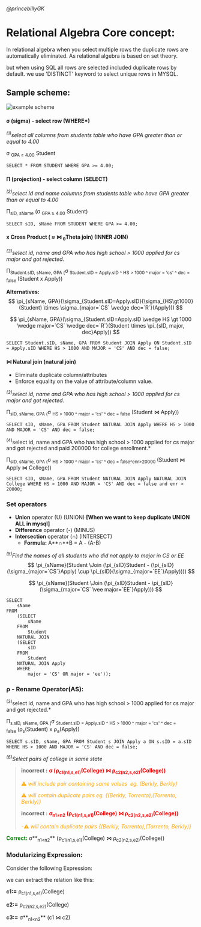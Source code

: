 ###### @princebillyGK

# Relational Algebra Core concept:

In relational algebra when you select multiple rows the duplicate rows are automatically eliminated.  As relational algebra is based on set theory.

but when using SQL all rows are selected included duplicate rows by default. we use 'DISTINCT' keyword to select unique rows in MYSQL.

## Sample scheme:

![example scheme](https://imgur.com/nOwafQw.png)

#### σ (sigma) - select row (WHERE*)

*<sup>(1)</sup>select all columns from students table who have GPA greater than or equal to 4.00* 

σ <sub>GPA ≥ 4.00</sub> Student

```mysql
SELECT * FROM STUDENT WHERE GPA >= 4.00;
```



#### Π (projection) - select column (SELECT)

*<sup>(2)</sup>select Id and name columns from students table who have GPA greater than or equal to 4.00* 

Π<sub>sID, sName</sub> (σ <sub>GPA ≥ 4.00</sub> Student)

```mysql
SELECT sID, sName FROM STUDENT WHERE GPA >= 4.00;
```



#### x Cross Product ( ≈ ⋈ <sub> **θ**</sub>Theta join) (INNER JOIN)

*<sup>(3)</sup>select id, name and GPA who has high school  > 1000  applied for cs major and got rejected.* 

Π<sub>Student.sID, sName, GPA (</sub>σ <sub>Student.sID = Apply.sID ^ HS > 1000 ^ major = 'cs' ^ dec = false </sub>(Student  x Apply))

**Alternatives:**
$$
\pi_{sName, GPA}(\sigma_{Student.sID=Apply.sID}(\sigma_{HS\gt1000}(Student) \times \sigma_{major=`CS` \wedge dec=`R`}(Apply)))
$$

$$
\pi_{sName, GPA}(\sigma_{Student.sID=Apply.sID \wedge HS \gt 1000 \wedge major=`CS` \wedge dec=`R`}(Student \times \pi_{sID, major, dec}Apply))
$$



```mysql
SELECT Student.sID, sName, GPA FROM Student JOIN Apply ON Student.sID = Apply.sID WHERE HS > 1000 AND MAJOR = 'CS' AND dec = false;
```



#### ⋈ Natural join (natural join)

- Eliminate duplicate column/attributes
- Enforce equality on the value of attribute/column value.

*<sup>(3)</sup>select id, name and GPA who has high school  > 1000  applied for cs major and got rejected.* 

Π<sub>sID, sName, GPA (</sub>σ <sub> HS > 1000 ^ major = 'cs' ^ dec = false </sub>(Student ⋈ Apply))

```mysql
SELECT sID, sName, GPA FROM Student NATURAL JOIN Apply WHERE HS > 1000 AND MAJOR = 'CS' AND dec = false;
```

<sup>(4)</sup>select id, name and GPA who has high school > 1000  applied for cs major and got rejected and paid 200000 for college enrollment.* 

Π<sub>sID, sName, GPA (</sub>σ <sub> HS > 1000 ^ major = 'cs' ^ dec = false^enr>20000 </sub>(Student ⋈ Apply  ⋈ College))

```mysql
SELECT sID, sName, GPA FROM Student NATURAL JOIN Apply NATURAL JOIN College WHERE HS > 1000 AND MAJOR = 'CS' AND dec = false and enr > 20000;
```



### Set operators

- **Union** operator (U) (UNION) **[When we want to keep duplicate UNION ALL in mysql]**
- **Difference** operator (-) (MINUS)
- **Intersection** operator (**∩**) (INTERSECT)
  - **Formula:** A**∩**B = A - (A-B)

*<sup>(5)</sup>Find the names of all students who did not apply to major in CS or EE*
$$
\pi_{sName}(Student \Join (\pi_{sID}Student - (\pi_{sID}(\sigma_{major=`CS`}Apply) \cup \pi_{sID}(\sigma_{major=`EE`}Apply))))
$$

$$
\pi_{sName}(Student \Join (\pi_{sID}Student - \pi_{sID}(\sigma_{major=`CS` \vee major=`EE`}Apply)))
$$



```mysql
SELECT 
    sName
FROM
    (SELECT 
        sName
    FROM
        Student
    NATURAL JOIN 
    (SELECT 
        sID
    FROM
        Student
    NATURAL JOIN Apply
    WHERE
        major = 'CS' OR major = 'ee'));
```



### ρ - Rename Operator(AS):

<sup>(3)</sup>select id, name and GPA who has high school  > 1000  applied for cs major and got rejected.* 

Π<sub>s.sID, sName, GPA (</sub>σ <sub>Student.sID = Apply.sID ^ HS > 1000 ^ major = 'cs' ^ dec = false </sub>(ρ<sub>s</sub>(Student)  x ρ<sub>a</sub>(Apply))

```mysql
SELECT s.sID, sName, GPA FROM Student s JOIN Apply a ON s.sID = a.sID WHERE HS > 1000 AND MAJOR = 'CS' AND dec = false;
```



*<sup>(6)</sup>Select pairs of college in same state*

> **incorrect :** <span style="color:red"> **σ (ρ<sub>c1(n1,s,e1)</sub>(College) ⋈ ρ<sub>c2(n2,s,e2)</sub>(College))**</span> 
>
> <span style="color:orange">⚠️ *will include pair containing same values  eg. (Berkly, Berkly)*</span>
>
> <span style="color:orange">⚠️ *will contain duplicate pairs eg. {(Berkly, Torrento),(Torrento, Berkly)}*</span>
>
> **incorrect :** **<span style="color:red"> σ<sub>n1≠n2</sub> (ρ<sub>c1(n1,s,e1)</sub>(College) ⋈ ρ<sub>c2(n2,s,e2)</sub>(College))</span>** 
>
> <span style="color:orange">-⚠️ *will contain duplicate pairs {(Berkly, Torrento),(Torrento, Berkly)}*</span>



<span style="color:green">**Correct:**</span> σ**<sub>n1<n2</sub>** (ρ<sub>c1(n1,s,e1)</sub>(College) ⋈ ρ<sub>c2(n2,s,e2)</sub>(College))

### Modularizing Expression:

Consider the following Expression:



we can extract the relation like this:

**c1:=** ρ<sub>c1(n1,s,e1)</sub>(College)

**c2:=** ρ<sub>c2(n2,s,e2)</sub>(College)

**c3:=**  σ**<sub>n1<n2</sub>** (c1 ⋈ c2)
